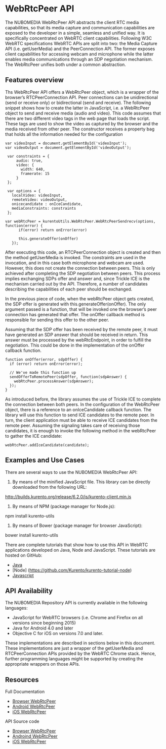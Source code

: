 # WebRtcPeer API

The NUBOMEDIA WebRtcPeer API abstracts the client RTC media capabilities, so that its media capture and communication capabilities are exposed to the developer in a simple, seamless and unified way. It is specifically concentrated on WebRTC client capabilities. Following W3C WebRTC specifications WebRTC APIs are split into two: the Media Capture API (i.e. getUserMedia) and the PeerConnection API. The former exposes client capabilities for accessing webcam and microphone while the latter enables media communications through an SDP negotiation mechanism. The WebRtcPeer unifies both under a common abstraction.

## Features overview
Ths WebRtcPeer API offers a WebRtcPeer object, which is a wrapper of the browser’s RTCPeerConnection API. Peer connections can be unidirectional (send or receive only) or bidirectional (send and receive). The following snippet shows how to create the latter in JavaScript, i.e. a WebRtcPeer object to send and receive media (audio and video). This code assumes that there are two different video tags in the web page that loads the script. These tags are used to show the video as captured by the browser and the media received from other peer. The constructor receives a property bag that holds all the information needed for the configuration

```
var videoInput = document.getElementById('videoInput');
var videoOutput = document.getElementById('videoOutput');

 var constraints = {
     audio: true,
     video: {
       width: 640,
       framerate: 15
     }
 };

 var options = {
   localVideo: videoInput,
   remoteVideo: videoOutput,
   onicecandidate : onIceCandidate,
   mediaConstraints: constraints
 };

var webRtcPeer = kurentoUtils.WebRtcPeer.WebRtcPeerSendrecv(options, function(error) {
      if(error) return onError(error)

      this.generateOffer(onOffer)
   });

```

After executing this code, an RTCPeerConnection object is created and then the method getUserMedia is invoked. The constraints are used in the invocation, and in this case both microphone and webcam are used. However, this does not create the connection between peers. This is only achieved after completing the SDP negotiation between peers. This process implies exchanging SDPs offer and answer and, since Trickle ICE is the mechanism carried out by the API. Therefore, a number of candidates describing the capabilities of each peer should be exchanged.

In the previous piece of code, when the webRtcPeer object gets created, the SDP offer is generated with this.generateOffer(onOffer). The only argument passed is a function, that will be invoked one the browser’s peer connection has generated that offer. The onOffer callback method is responsible for sending this offer to the other peer.

Assuming that the SDP offer has been received by the remote peer, it must have generated an SDP answer that should be received in return. This answer must be processed by the webRtcEndpoint, in order to fulfill the negotiation. This could be done in the implementation of the onOffer callback function.

```
function onOffer(error, sdpOffer) {
  if (error) return onError(error);

  // We've made this function up
  sendOfferToRemotePeer(sdpOffer, function(sdpAnswer) {
    webRtcPeer.processAnswer(sdpAnswer);
  });
}
```
As introduced before, the library assumes the use of Trickle ICE to complete the connection between both peers. In the configuration of the WebRtcPeer object, there is a reference to an onIceCandidate callback function. The library will use this function to send ICE candidates to the remote peer. In turn, the client application must be able to receive ICE candidates from the remote peer. Assuming the signaling takes care of receiving those candidates, it is enough to invoke the following method in the webRtcPeer to gather the ICE candidate:

```
webRtcPeer.addIceCandidate(candidate);
```

## Examples and Use Cases
There are several ways to use the NUBOMEDIA WebRtcPeer API:

1.	By means of the minified JavaScript file. This library can be directly downloaded from the following URL:

http://builds.kurento.org/release/6.2.0/js/kurento-client.min.js

1.	By means of NPM (package manager for Node.js):

npm install kurento-utils

1.	By means of Bower (package manager for browser JavaScript):

bower install kurento-utils

There are complete tutorials that show how to use this API in WebRTC applications developed on Java, Node and JavaScript. These tutorials are hosted on GitHub:
* [Java](https://github.com/Kurento/kurento-tutorial-java)
* [Node] (https://github.com/Kurento/kurento-tutorial-node)
* [Javascript]( https://github.com/Kurento/kurento-tutorial-js)

## API Availability
The NUBOMEDIA Repository API is currently available in the following languages:
* JavaScript for WebRTC browsers (i.e. Chrome and Firefox on all versions since beginning 2015)
* Java for Android 4.0 and later
* Objective C for iOS on versions 7.0 and later.

These implementations are described in sections below in this document. These implementations are just a wrapper of the getUserMedia and RTCPeerConnection APIs provided by the WebRTC Chrome stack. Hence, further programming languages might be supported by creating the appropriate wrappers on those APIs.

## Resources
Full Documentation
* [Browser WebRtcPeer](http://doc-kurento.readthedocs.org/en/stable/mastering/kurento_utils_js.html)
* [Android WebRtcPeer](#)
*	[iOS WebRtcPeer](https://github.com/nubomediaTI/Kurento-iOS)

API Source code
* [Browser WebRtcPeer](https://github.com/Kurento/kurento-utils-js)
*	[Androind WebRtcPeer](#)
*	[iOS WebRtcPeer](http://kurento-ios.readthedocs.org/en/latest/index.html)


